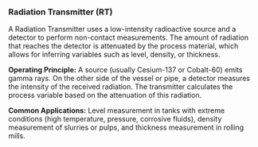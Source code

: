 ### Radiation Transmitter (RT)
A Radiation Transmitter uses a low-intensity radioactive source and a detector to perform non-contact measurements. The amount of radiation that reaches the detector is attenuated by the process material, which allows for inferring variables such as level, density, or thickness.

**Operating Principle:** A source (usually Cesium-137 or Cobalt-60) emits gamma rays. On the other side of the vessel or pipe, a detector measures the intensity of the received radiation. The transmitter calculates the process variable based on the attenuation of this radiation.

**Common Applications:** Level measurement in tanks with extreme conditions (high temperature, pressure, corrosive fluids), density measurement of slurries or pulps, and thickness measurement in rolling mills.
